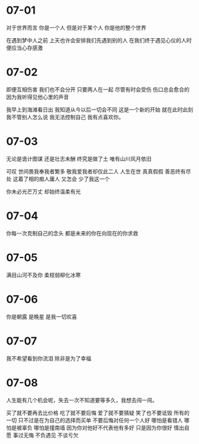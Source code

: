 # 07-01

对于世界而言 你是一个人 但是对于某个人 你是他的整个世界

在遇到梦中人之前 上天也许会安排我们先遇到别的人 在我们终于遇见心仪的人时 便应当心存感激

# 07-02

即便互相伤害 我们也不会分开 只要两人在一起 尽管有时会受伤 伤口总会愈合的 因为我听得见他心里的声音

我早上到海滩看日出 我知道从今以后一切会不同 这是一个新的开始 就在此时此刻 我不管别人怎么说 我无法控制自己 我有点喜欢你。

# 07-03

无论是诡计图谋 还是壮志未酬 终究是做了土 唯有山川风月依旧

可叹 世间畏我奉我者繁多 敬我爱我者却仅此二人 人生在世 真真假假 善恶终有尽处 这着了相的痴人庸人 又怎会 少了我这一个

你未必光芒万丈 却始终温柔有光

# 07-04

你每一次克制自己的念头 都是未来的你在向现在的你求救

# 07-05

满目山河不及你 柔枝弱柳化冰寒

# 07-06

你是朝露 是晚星 是我一切欢喜

# 07-07

我不希望看到你流泪 除非是为了幸福

# 07-08

人生能有几个机会呢，失去一次不知道要等多久，我想去闯一闯。

买了就不要再去比价格 吃了就不要后悔 爱了就不要猜疑 笑了也不要诋毁 所有的一切 只不过是在为自己的选择而买单 不要后悔对任何一个人好 哪怕是看错人 哪怕是被辜负 哪怕是撞南墙 因为你对他好不代表他有多好 只是因为你很好 情出自愿 事过无悔 不负遇见 不谈亏欠